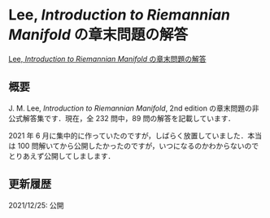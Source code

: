 # Lee, *Introduction to Riemannian Manifold* の章末問題の解答

[Lee, *Introduction to Riemannian Manifold* の章末問題の解答](files/lee-riemmfd-answer-20211225.pdf)

## 概要

J. M. Lee, *Introduction to Riemannian Manifold*, 2nd edition の章末問題の非公式解答集です．現在，全 232 問中，89 問の解答を記載しています．

2021 年 6 月に集中的に作っていたのですが，しばらく放置していました．本当は 100 問解いてから公開したかったのですが，いつになるのかわからないのでとりあえず公開してしまします．

## 更新履歴

2021/12/25: 公開
